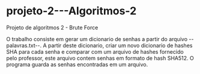 # projeto-2---Algoritmos-2
Projeto de algoritmos 2 - Brute Force 

O trabalho consiste em gerar um dicionario de senhas a partir do arquivo --palavras.txt--. A partir deste dicionario, criar um novo dicionario de hashes SHA para cada senha e comparar com um arquivo de hashes fornecido pelo professor, este arquivo contem senhas em formato de hash SHA512. O programa guarda as senhas encontradas em um arquivo.

